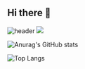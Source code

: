 ## Hi there 👋

<!--
**Dongsik0000/Dongsik0000** is a ✨ _special_ ✨ repository because its `README.md` (this file) appears on your GitHub profile.

Here are some ideas to get you started:

- 🔭 I’m currently working on ...
- 🌱 I’m currently learning ...
- 👯 I’m looking to collaborate on ...
- 🤔 I’m looking for help with ...
- 💬 Ask me about ...
- 📫 How to reach me: ...
- 😄 Pronouns: ...
- ⚡ Fun fact: ...
-->

![header](https://capsule-render.vercel.app/api?type=wavy&color=auto&height=300&section=header&text=Dongsik's%20Note)
<img src="https://capsule-render.vercel.app/api?type=wavy&color=auto&height=300&section=header&text=Dongsik's%20Note">


![Anurag's GitHub stats](https://github-readme-stats.vercel.app/api?username=Dongsik0000&show_icons=true&theme=radical)

![Top Langs](https://github-readme-stats.vercel.app/api/top-langs/?username=Dongsik0000&layout=compact)

